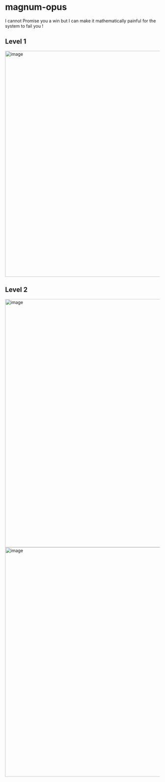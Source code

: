 # magnum-opus
I cannot Promise you a win but I can make it mathematically painful for the system to fail you !


## Level 1

<img width="703" height="733" alt="image" src="https://github.com/user-attachments/assets/f318d91f-a2b8-4408-a597-5bb48dc90786" />

## Level 2

<img width="759" height="805" alt="image" src="https://github.com/user-attachments/assets/f5c60096-5663-408f-8a16-1947e846016a" />
<img width="1115" height="744" alt="image" src="https://github.com/user-attachments/assets/c8ce7717-3477-4413-a319-e422e913efbe" />


